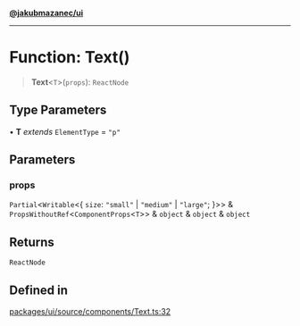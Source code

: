 [**@jakubmazanec/ui**](../README.md)

---

# Function: Text()

> **Text**\<`T`\>(`props`): `ReactNode`

## Type Parameters

• **T** _extends_ `ElementType` = `"p"`

## Parameters

### props

`Partial`\<`Writable`\<\{ `size`: `"small"` \| `"medium"` \| `"large"`; \}\>\> &
`PropsWithoutRef`\<`ComponentProps`\<`T`\>\> & `object` & `object` & `object`

## Returns

`ReactNode`

## Defined in

[packages/ui/source/components/Text.ts:32](https://github.com/jakubmazanec/tools/blob/a9765e3de8390a6e57bec51efaeb411fbd7881ab/packages/ui/source/components/Text.ts#L32)
